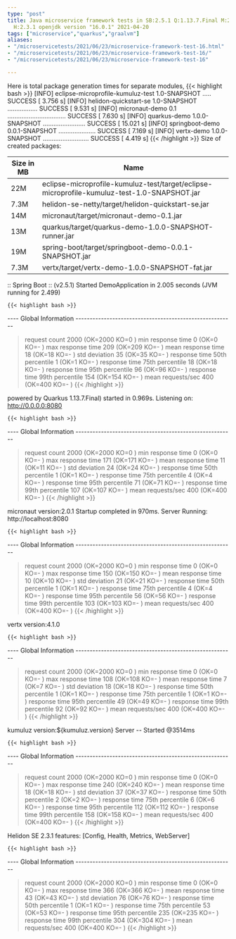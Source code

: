```yaml
---
type: "post"
title: Java microservice framework tests in SB:2.5.1 Q:1.13.7.Final M:2.5.6 V:4.1.0
  H:2.3.1 openjdk version "16.0.1" 2021-04-20
tags: ["microservice","quarkus","graalvm"]
aliases:
- "/microservicetests/2021/06/23/microservice-framework-test-16.html"
- "/microservicetests/2021/06/23/microservice-framework-test-16/"
- "/microservicetests/2021/06/23/microservice-framework-test-16"

---
```

 
Here is total package generation times for separate modules,
{{< highlight bash >}}
[INFO] eclipse-microprofile-kumuluz-test 1.0-SNAPSHOT ..... SUCCESS [  3.756 s]
[INFO] helidon-quickstart-se 1.0-SNAPSHOT ................. SUCCESS [  9.531 s]
[INFO] micronaut-demo 0.1 ................................. SUCCESS [  7.630 s]
[INFO] quarkus-demo 1.0.0-SNAPSHOT ........................ SUCCESS [ 15.021 s]
[INFO] springboot-demo 0.0.1-SNAPSHOT ..................... SUCCESS [  7.169 s]
[INFO] vertx-demo 1.0.0-SNAPSHOT .......................... SUCCESS [  4.419 s]
{{< /highlight >}}
Size of created packages:

| Size in MB |  Name |
|------------|-------|
| 22M | eclipse-microprofile-kumuluz-test/target/eclipse-microprofile-kumuluz-test-1.0-SNAPSHOT.jar |
| 7.3M | helidon-se-netty/target/helidon-quickstart-se.jar |
| 14M | micronaut/target/micronaut-demo-0.1.jar |
| 13M | quarkus/target/quarkus-demo-1.0.0-SNAPSHOT-runner.jar |
| 19M | spring-boot/target/springboot-demo-0.0.1-SNAPSHOT.jar |
| 7.3M | vertx/target/vertx-demo-1.0.0-SNAPSHOT-fat.jar |


:: Spring Boot :: (v2.5.1) Started DemoApplication in 2.005 seconds (JVM running for 2.499)

    {{< highlight bash >}}
---- Global Information --------------------------------------------------------
> request count                                       2000 (OK=2000   KO=0     )
> min response time                                      0 (OK=0      KO=-     )
> max response time                                    209 (OK=209    KO=-     )
> mean response time                                    18 (OK=18     KO=-     )
> std deviation                                         35 (OK=35     KO=-     )
> response time 50th percentile                          1 (OK=1      KO=-     )
> response time 75th percentile                         18 (OK=18     KO=-     )
> response time 95th percentile                         96 (OK=96     KO=-     )
> response time 99th percentile                        154 (OK=154    KO=-     )
> mean requests/sec                                    400 (OK=400    KO=-     )
{{< /highlight >}}

powered by Quarkus 1.13.7.Final) started in 0.969s. Listening on: http://0.0.0.0:8080

    {{< highlight bash >}}
---- Global Information --------------------------------------------------------
> request count                                       2000 (OK=2000   KO=0     )
> min response time                                      0 (OK=0      KO=-     )
> max response time                                    171 (OK=171    KO=-     )
> mean response time                                    11 (OK=11     KO=-     )
> std deviation                                         24 (OK=24     KO=-     )
> response time 50th percentile                          1 (OK=1      KO=-     )
> response time 75th percentile                          4 (OK=4      KO=-     )
> response time 95th percentile                         71 (OK=71     KO=-     )
> response time 99th percentile                        107 (OK=107    KO=-     )
> mean requests/sec                                    400 (OK=400    KO=-     )
{{< /highlight >}}

micronaut version:2.0.1 Startup completed in 970ms. Server Running: http://localhost:8080

    {{< highlight bash >}}
---- Global Information --------------------------------------------------------
> request count                                       2000 (OK=2000   KO=0     )
> min response time                                      0 (OK=0      KO=-     )
> max response time                                    150 (OK=150    KO=-     )
> mean response time                                    10 (OK=10     KO=-     )
> std deviation                                         21 (OK=21     KO=-     )
> response time 50th percentile                          1 (OK=1      KO=-     )
> response time 75th percentile                          4 (OK=4      KO=-     )
> response time 95th percentile                         56 (OK=56     KO=-     )
> response time 99th percentile                        103 (OK=103    KO=-     )
> mean requests/sec                                    400 (OK=400    KO=-     )
{{< /highlight >}}

vertx version:4.1.0

    {{< highlight bash >}}
---- Global Information --------------------------------------------------------
> request count                                       2000 (OK=2000   KO=0     )
> min response time                                      0 (OK=0      KO=-     )
> max response time                                    108 (OK=108    KO=-     )
> mean response time                                     7 (OK=7      KO=-     )
> std deviation                                         18 (OK=18     KO=-     )
> response time 50th percentile                          1 (OK=1      KO=-     )
> response time 75th percentile                          1 (OK=1      KO=-     )
> response time 95th percentile                         49 (OK=49     KO=-     )
> response time 99th percentile                         92 (OK=92     KO=-     )
> mean requests/sec                                    400 (OK=400    KO=-     )
{{< /highlight >}}

kumuluz version:${kumuluz.version} Server -- Started @3514ms

    {{< highlight bash >}}
---- Global Information --------------------------------------------------------
> request count                                       2000 (OK=2000   KO=0     )
> min response time                                      0 (OK=0      KO=-     )
> max response time                                    240 (OK=240    KO=-     )
> mean response time                                    18 (OK=18     KO=-     )
> std deviation                                         37 (OK=37     KO=-     )
> response time 50th percentile                          2 (OK=2      KO=-     )
> response time 75th percentile                          6 (OK=6      KO=-     )
> response time 95th percentile                        112 (OK=112    KO=-     )
> response time 99th percentile                        158 (OK=158    KO=-     )
> mean requests/sec                                    400 (OK=400    KO=-     )
{{< /highlight >}}

Helidon SE 2.3.1 features: [Config, Health, Metrics, WebServer]

    {{< highlight bash >}}
---- Global Information --------------------------------------------------------
> request count                                       2000 (OK=2000   KO=0     )
> min response time                                      0 (OK=0      KO=-     )
> max response time                                    366 (OK=366    KO=-     )
> mean response time                                    43 (OK=43     KO=-     )
> std deviation                                         76 (OK=76     KO=-     )
> response time 50th percentile                          1 (OK=1      KO=-     )
> response time 75th percentile                         53 (OK=53     KO=-     )
> response time 95th percentile                        235 (OK=235    KO=-     )
> response time 99th percentile                        304 (OK=304    KO=-     )
> mean requests/sec                                    400 (OK=400    KO=-     )
{{< /highlight >}}